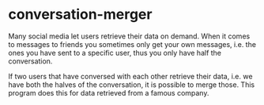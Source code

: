 # conversation-merger

Many social media let users retrieve their data on demand. When it comes to messages to friends you sometimes only get your own messages, i.e. the ones you have sent to a specific user, thus you only have half the conversation.

If two users that have conversed with each other retrieve their data, i.e. we have both the halves of the conversation, it is possible to merge those. This program does this for data retrieved from a famous company.
